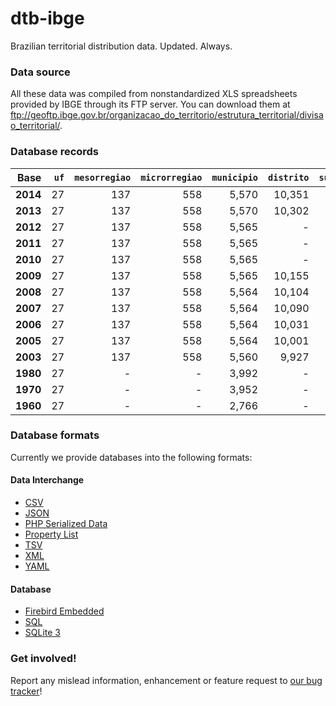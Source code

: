 # dtb-ibge

Brazilian territorial distribution data. Updated. Always.

### Data source

All these data was compiled from nonstandardized XLS spreadsheets provided by IBGE through its FTP server. You can download them at <ftp://geoftp.ibge.gov.br/organizacao_do_territorio/estrutura_territorial/divisao_territorial/>.

### Database records

|     Base | `uf` | `mesorregiao` | `microrregiao` | `municipio` | `distrito` | `subdistrito` |
| --------:| ----:| -------------:| --------------:| -----------:| ----------:| -------------:|
| **2014** |   27 |           137 |            558 |       5,570 |     10,351 |           664 |
| **2013** |   27 |           137 |            558 |       5,570 |     10,302 |           662 |
| **2012** |   27 |           137 |            558 |       5,565 |          - |             - |
| **2011** |   27 |           137 |            558 |       5,565 |          - |             - |
| **2010** |   27 |           137 |            558 |       5,565 |          - |             - |
| **2009** |   27 |           137 |            558 |       5,565 |     10,155 |           489 |
| **2008** |   27 |           137 |            558 |       5,564 |     10,104 |           471 |
| **2007** |   27 |           137 |            558 |       5,564 |     10,090 |           471 |
| **2006** |   27 |           137 |            558 |       5,564 |     10,031 |           449 |
| **2005** |   27 |           137 |            558 |       5,564 |     10,001 |           413 |
| **2003** |   27 |           137 |            558 |       5,560 |      9,927 |           405 |
| **1980** |   27 |             - |              - |       3,992 |          - |             - |
| **1970** |   27 |             - |              - |       3,952 |          - |             - |
| **1960** |   27 |             - |              - |       2,766 |          - |             - |

### Database formats

Currently we provide databases into the following formats:

#### Data Interchange

* [CSV](https://en.wikipedia.org/wiki/Comma-separated_values)
* [JSON](https://en.wikipedia.org/wiki/JSON)
* [PHP Serialized Data](https://en.wikipedia.org/wiki/Serialization#Programming_language_support)
* [Property List](https://en.wikipedia.org/wiki/Property_list)
* [TSV](https://en.wikipedia.org/wiki/Tab-separated_values)
* [XML](https://en.wikipedia.org/wiki/XML)
* [YAML](https://en.wikipedia.org/wiki/YAML)

#### Database

* [Firebird Embedded](https://en.wikipedia.org/wiki/Embedded_database#Firebird_Embedded)
* [SQL](https://en.wikipedia.org/wiki/SQL)
* [SQLite 3](https://en.wikipedia.org/wiki/SQLite)

### Get involved!

Report any mislead information, enhancement or feature request to [our bug tracker](https://github.com/paulofreitas/dtb-ibge/issues)!
